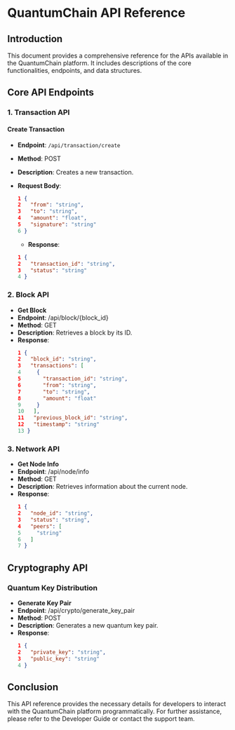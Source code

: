 # QuantumChain API Reference

## Introduction
This document provides a comprehensive reference for the APIs available in the QuantumChain platform. It includes descriptions of the core functionalities, endpoints, and data structures.

## Core API Endpoints

### 1. Transaction API

#### Create Transaction
- **Endpoint**: `/api/transaction/create`
- **Method**: POST
- **Description**: Creates a new transaction.
- **Request Body**:
  ```json
  1 {
  2   "from": "string",
  3   "to": "string",
  4   "amount": "float",
  5   "signature": "string"
  6 }
  ```

  - **Response**:
  ```json
  1 {
  2   "transaction_id": "string",
  3   "status": "string"
  4 }
  ```

###  2. Block API
- **Get Block**
- **Endpoint**: /api/block/{block_id}
- **Method**: GET
- **Description**: Retrieves a block by its ID.
- **Response**:
  ```json
  1 {
  2   "block_id": "string",
  3   "transactions": [
  4     {
  5       "transaction_id": "string",
  6       "from": "string",
  7       "to": "string",
  8       "amount": "float"
  9     }
  10   ],
  11   "previous_block_id": "string",
  12   "timestamp": "string"
  13 }
  ```
  
### 3. Network API
- **Get Node Info**
- **Endpoint**: /api/node/info
- **Method**: GET
- **Description**: Retrieves information about the current node.
- **Response**:
  ```json
  1 {
  2   "node_id": "string",
  3   "status": "string",
  4   "peers": [
  5     "string"
  6   ]
  7 }
  ```

## Cryptography API
### Quantum Key Distribution
- **Generate Key Pair**
- **Endpoint**: /api/crypto/generate_key_pair
- **Method**: POST
- **Description**: Generates a new quantum key pair.
- **Response**:
  ```json
  1 {
  2   "private_key": "string",
  3   "public_key": "string"
  4 }
  ```
  
## Conclusion
This API reference provides the necessary details for developers to interact with the QuantumChain platform programmatically. For further assistance, please refer to the Developer Guide or contact the support team.
